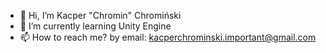 - 👋 Hi, I’m Kacper "Chromin" Chromiński
- 🌱 I’m currently learning Unity Engine
- 📫 How to reach me? by email: kacperchrominski.important@gmail.com
